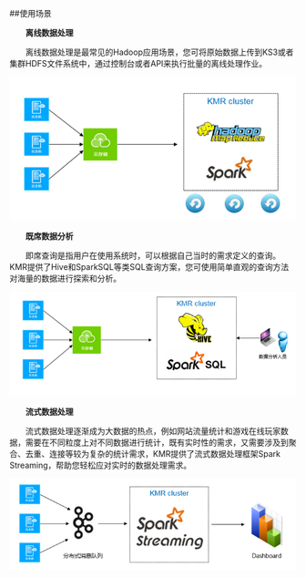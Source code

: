 ##使用场景

　　**离线数据处理**
  
　　离线数据处理是最常见的Hadoop应用场景，您可将原始数据上传到KS3或者集群HDFS文件系统中，通过控制台或者API来执行批量的离线处理作业。
  
  ![离线数据处理](./images/lxsjcl.png)
  
　　**既席数据分析**
  
　　即席查询是指用户在使用系统时，可以根据自己当时的需求定义的查询。KMR提供了Hive和SparkSQL等类SQL查询方案，您可使用简单直观的查询方法对海量的数据进行探索和分析。
  
  ![既席数据分析](./images/jxsjfx.png)
  
  
　　**流式数据处理**
  
　　流式数据处理逐渐成为大数据的热点，例如网站流量统计和游戏在线玩家数据，需要在不同粒度上对不同数据进行统计，既有实时性的需求，又需要涉及到聚合、去重、连接等较为复杂的统计需求，KMR提供了流式数据处理框架Spark Streaming，帮助您轻松应对实时的数据处理需求。
  
![流式数据处理](./images/lssjcl.png)


